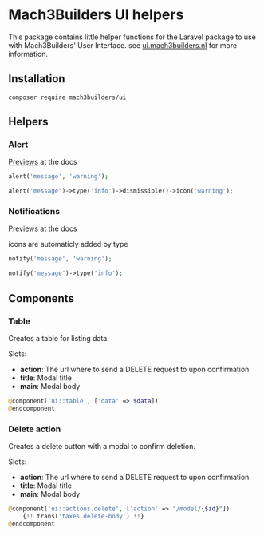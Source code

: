 # Mach3Builders UI helpers
This package contains little helper functions for the Laravel package to use with Mach3Builders' User Interface. see [ui.mach3builders.nl](http://ui.mach3builders.nl/) for more information.

## Installation

```
composer require mach3builders/ui
```

## Helpers

### Alert
[Previews](http://ui.mach3builders.nl/components/alert/) at the docs

```php
alert('message', 'warning');

alert('message')->type('info')->dismissible()->icon('warning');
```

### Notifications
[Previews](http://ui.mach3builders.nl/components/notificio/) at the docs

icons are automaticly added by type

```php
notify('message', 'warning');

notify('message')->type('info');
```

## Components

### Table

Creates a table for listing data.

Slots:
- **action**: The url where to send a DELETE request to upon confirmation
- **title**: Modal title
- **main**: Modal body

```php
@component('ui::table', ['data' => $data])
@endcomponent
```

### Delete action

Creates a delete button with a modal to confirm deletion.

Slots:
- **action**: The url where to send a DELETE request to upon confirmation
- **title**: Modal title
- **main**: Modal body

```php
@component('ui::actions.delete', ['action' => "/model/{$id}"])
    {!! trans('taxes.delete-body') !!}
@endcomponent
```